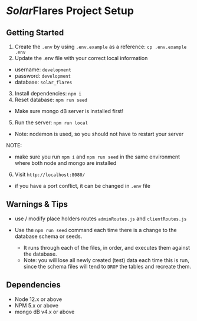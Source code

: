 # *Solar*Flares Project Setup

## Getting Started

1. Create the `.env` by using `.env.example` as a reference: `cp .env.example .env`
2. Update the .env file with your correct local information 
  - username: `development` 
  - password: `development` 
  - database: `solar_flares`
3. Install dependencies: `npm i`
4. Reset database: `npm run seed`
  - Make sure mongo dB server is installed first!
5. Run the server: `npm run local`
  - Note: nodemon is used, so you should not have to restart your server

NOTE: 
  - make sure you run `npm i` and `npm run seed` in the same environment where both node and mongo are installed
  
6. Visit `http://localhost:8080/`
  - if you have a port conflict, it can be changed in `.env` file 

## Warnings & Tips

- use / modify place holders routes `adminRoutes.js` and `clientRoutes.js`

- Use the `npm run seed` command each time there is a change to the database schema or seeds. 
  - It runs through each of the files, in order, and executes them against the database. 
  - Note: you will lose all newly created (test) data each time this is run, since the schema files will tend to `DROP` the tables and recreate them.

## Dependencies

- Node 12.x or above
- NPM 5.x or above
- mongo dB v4.x or above